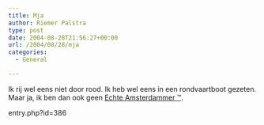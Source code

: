 ```yaml
---
title: Mja
author: Riemer Palstra
type: post
date: 2004-08-28T21:56:27+00:00
url: /2004/08/28/mja
categories:
  - General

---
```

Ik rij wel eens niet door rood. Ik heb wel eens in een rondvaartboot gezeten. Maar ja, ik ben dan ook geen [Echte Amsterdammer &#8482;][1].

 [1]: http://www.amsterdamcentraal.nl/station/
entry.php?id=386